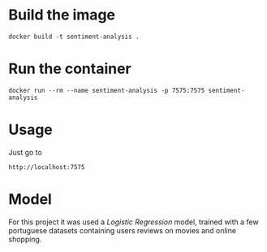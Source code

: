 # Build the image
````
docker build -t sentiment-analysis .
````

# Run the container
````
docker run --rm --name sentiment-analysis -p 7575:7575 sentiment-analysis
````

# Usage
Just go to
````
http://localhost:7575
````

# Model
For this project it was used a *Logistic Regression* model, trained with a few portuguese datasets containing users reviews on movies and online shopping.